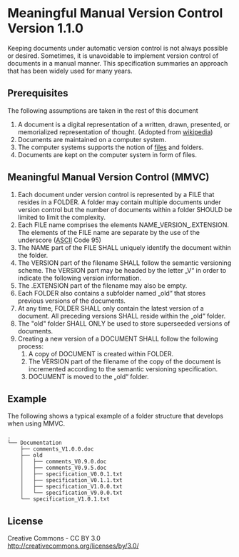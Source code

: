 Meaningful Manual Version Control Version 1.1.0
================================================
Keeping documents under automatic version control is not always possible or desired. Sometimes, it is unavoidable to implement version control of documents in a manual manner. 
This specification summaries an approach that has been widely used for many years. 

Prerequisites
-------------
The following assumptions are taken in the rest of this document
1. A document is a digital representation of a written, drawn, presented, or memorialized representation of thought. (Adopted from  [wikipedia](https://en.wikipedia.org/wiki/Document))
1. Documents are maintained on a computer system.
1. The computer systems supports the notion of [files](https://en.wikipedia.org/wiki/Computer_file) and folders. 
1. Documents are kept on the computer system in form of files.

Meaningful Manual Version Control (MMVC)
----------------------------------------

1. Each document under version control is represented by a FILE that resides in a FOLDER. A folder may contain multiple documents under version control but the number of documents within a folder SHOULD be limited to limit the complexity. 
1. Each FILE name comprises the elements NAME\_VERSION\_.EXTENSION. The elements of the FILE name are separate by the use of the underscore ([ASCII](https://en.wikipedia.org/wiki/ASCII) Code 95)
1. The NAME part of the FILE SHALL uniquely identify the document within the folder. 
1. The VERSION part of the filename SHALL follow the semantic versioning scheme. The VERSION part may be headed by the letter „V“ in order to indicate the following version information. 
1. The .EXTENSION part of the filename may also be empty. 
1. Each FOLDER also contains a subfolder named „old“ that stores previous versions of the documents. 
1. At any time, FOLDER SHALL only contain the latest version of a document. All preceding versions SHALL reside within the „old“ folder. 
1. The "old" folder SHALL ONLY be used to store superseeded versions of documents. 
1. Creating a new version of a DOCUMENT SHALL follow the following process:
	1.  A copy of DOCUMENT is created within FOLDER. 
	1. The VERSION part of the filename of the copy of the document is incremented according to the semantic versioning specification.
	1. DOCUMENT is moved to the „old“ folder. 

Example
-------
The following shows a typical example of a folder structure that develops when using MMVC. 
```
.
└── Documentation
	├── comments_V1.0.0.doc
	├── old
	│   ├── comments_V0.9.0.doc
	│   ├── comments_V0.9.5.doc
	│   ├── specification_V0.0.1.txt
	│   ├── specification_V0.1.1.txt
	│   ├── specification_V1.0.0.txt
	│   └── specification_V9.0.0.txt
	└── specification_V1.0.1.txt
  ```
License
-------
Creative Commons - CC BY 3.0 
http://creativecommons.org/licenses/by/3.0/
